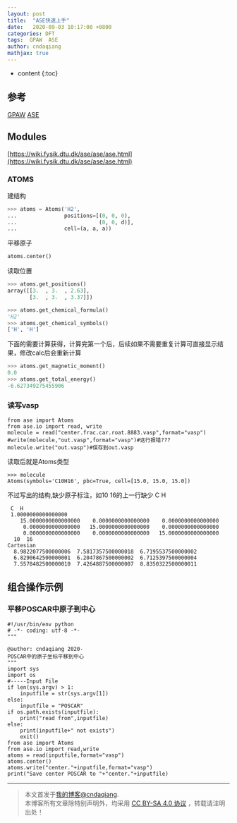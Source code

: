 ```yaml
---
layout: post
title:  "ASE快速上手"
date:   2020-09-03 10:17:00 +0800
categories: DFT
tags:  GPAW  ASE
author: cndaqiang
mathjax: true
---
```

* content
{:toc}






## 参考
[GPAW](https://wiki.fysik.dtu.dk/gpaw/dev/platforms/Linux/centos.html)
[ASE](https://wiki.fysik.dtu.dk/ase/)

## Modules
[https://wiki.fysik.dtu.dk/ase/ase/ase.html](https://wiki.fysik.dtu.dk/ase/ase/ase.html)
### ATOMS

建结构
```python
>>> atoms = Atoms('H2',
...               positions=[(0, 0, 0),
...                          (0, 0, d)],
...               cell=(a, a, a))
```

平移原子
```python
atoms.center()
```

读取位置
```python
>>> atoms.get_positions()
array([[3.  , 3.  , 2.63],
       [3.  , 3.  , 3.37]])
```

```python
>>> atoms.get_chemical_formula()
'H2'
>>> atoms.get_chemical_symbols()
['H', 'H']
```

下面的需要计算获得，计算完第一个后，后续如果不需要重复计算可直接显示结果，修改calc后会重新计算
```python
>>> atoms.get_magnetic_moment()
0.0
>>> atoms.get_total_energy()
-6.627349275455906
```

### 读写vasp
```
from ase import Atoms
from ase.io import read, write
molecule = read("center.frac.car.roat.8883.vasp",format="vasp")
#write(molecule,"out.vasp",format="vasp")#这行报错???
molecule.write("out.vasp")#保存到out.vasp
```
读取后就是Atoms类型
```
>>> molecule
Atoms(symbols='C10H16', pbc=True, cell=[15.0, 15.0, 15.0])
```
不过写出的结构,缺少原子标注，如10 16的上一行缺少 C H
```
 C  H 
 1.0000000000000000
    15.0000000000000000    0.0000000000000000    0.0000000000000000
     0.0000000000000000   15.0000000000000000    0.0000000000000000
     0.0000000000000000    0.0000000000000000   15.0000000000000000
  10  16
Cartesian
  8.9822077500000006  7.5817357500000018  6.7195537500000002
  6.8290642500000001  6.2047867500000002  6.7125397500000004
  7.5578482500000010  7.4264887500000007  8.8350322500000011
```

## 组合操作示例
### 平移POSCAR中原子到中心
```
#!/usr/bin/env python
# -*- coding: utf-8 -*-
"""
 
@author: cndaqiang 2020-
POSCAR中的原子坐标平移到中心
"""
import sys
import os
#-----Input File
if len(sys.argv) > 1:
    inputfile = str(sys.argv[1])
else:
    inputfile = "POSCAR"
if os.path.exists(inputfile):
    print("read from",inputfile)
else:
    print(inputfile+" not exists")
    exit()
from ase import Atoms
from ase.io import read,write
atoms = read(inputfile,format="vasp")
atoms.center()
atoms.write("center."+inputfile,format="vasp")
print("Save center POSCAR to "+"center."+inputfile)
```



------
>本文首发于[我的博客@cndaqiang](https://cndaqiang.github.io/).<br>
>本博客所有文章除特别声明外，均采用 [CC BY-SA 4.0 协议](https://creativecommons.org/licenses/by-sa/4.0/deed.zh) ，转载请注明出处！

